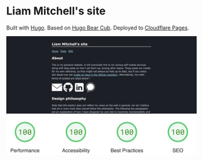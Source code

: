# Liam Mitchell's site
Built with [Hugo](https://gohugo.io/).
Based on [Hugo Bear Cub](https://github.com/clente/hugo-bearcub).
Deployed to [Cloudflare Pages](https://pages.cloudflare.com/).

![homepage](/github/homepage.png)
![lighthouse](/github/lighthouse-score.png)
